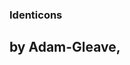 ### Identicons
## by Adam-Gleave, <a href="https://github.com/Adam-Gleave/id.py"><img src="https://github.githubassets.com/favicons/favicon.svg" width="16" height="16"></a>
